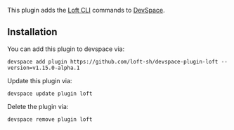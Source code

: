 This plugin adds the [Loft CLI](https://github.com/loft-sh/loft) commands to [DevSpace](https://devspace.sh/). 

## Installation

You can add this plugin to devspace via:
```
devspace add plugin https://github.com/loft-sh/devspace-plugin-loft --version=v1.15.0-alpha.1
```

Update this plugin via:
```
devspace update plugin loft
```

Delete the plugin via:
```
devspace remove plugin loft
```
